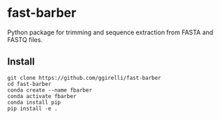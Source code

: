 # fast-barber

Python package for trimming and sequence extraction from FASTA  and FASTQ files.

## Install

```
git clone https://github.com/ggirelli/fast-barber
cd fast-barber
conda create --name fbarber
conda activate fbarber
conda install pip
pip install -e .
```